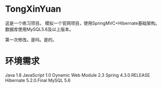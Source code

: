 # TongXinYuan
这是一个练习项目。
模拟一个官网项目，使用SpringMVC+Hibernate基础架构。数据库使用MySQL5.6及以上版本。

第一次修改。是吗。是的。


# 环境需求
Java 1.8
JavaScript 1.0
Dynamic Web Module 2.3
Spring 4.3.0.RELEASE
Hibernate 5.2.0.Final
MySQL 5.6
